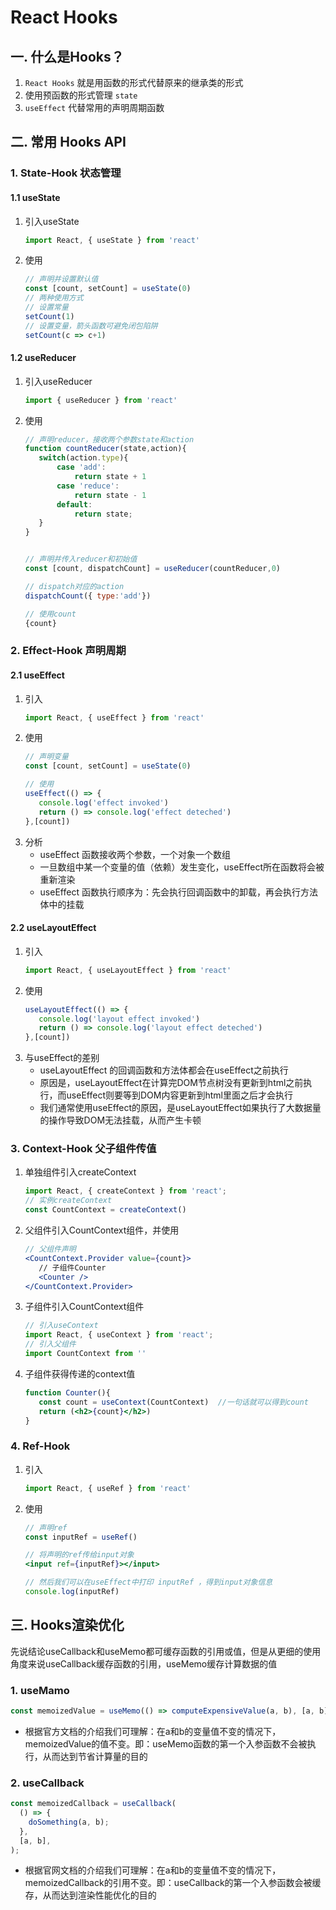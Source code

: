 # React Hooks

## 一. 什么是Hooks？
1. `React Hooks` 就是用函数的形式代替原来的继承类的形式
2. 使用预函数的形式管理 `state`
3. `useEffect` 代替常用的声明周期函数

## 二. 常用 Hooks API
### 1. State-Hook 状态管理
#### 1.1 useState
1. 引入useState
    ```jsx harmony
   import React, { useState } from 'react'
    ```
2. 使用
    ```jsx harmony
   // 声明并设置默认值
   const [count, setCount] = useState(0)
   // 两种使用方式
   // 设置常量
   setCount(1)
   // 设置变量，箭头函数可避免闭包陷阱
   setCount(c => c+1)
   ```

#### 1.2 useReducer
1. 引入useReducer
    ```jsx harmony
    import { useReducer } from 'react'
   ```
2. 使用
    ```jsx harmony
   // 声明reducer，接收两个参数state和action
   function countReducer(state,action){
       switch(action.type){
           case 'add':
               return state + 1
           case 'reduce':
               return state - 1
           default:
               return state;
       } 
   }
   
   
   // 声明并传入reducer和初始值
   const [count, dispatchCount] = useReducer(countReducer,0)
    
   // dispatch对应的action
   dispatchCount({ type:'add'})
   
   // 使用count
   {count}
   ```
### 2. Effect-Hook 声明周期
#### 2.1 useEffect
1. 引入
    ```jsx harmony
    import React, { useEffect } from 'react'
   ```
2. 使用
    ```jsx harmony
   // 声明变量
   const [count, setCount] = useState(0)
   
   // 使用
    useEffect(() => {
       console.log('effect invoked')
       return () => console.log('effect deteched')
   },[count])
   ```
3. 分析
    * useEffect 函数接收两个参数，一个对象一个数组
    * 一旦数组中某一个变量的值（依赖）发生变化，useEffect所在函数将会被重新渲染
    * useEffect 函数执行顺序为：先会执行回调函数中的卸载，再会执行方法体中的挂载
#### 2.2 useLayoutEffect
1. 引入
    ```jsx harmony
    import React, { useLayoutEffect } from 'react'
   ```
2. 使用
    ```jsx harmony
    useLayoutEffect(() => {
       console.log('layout effect invoked')
       return () => console.log('layout effect deteched')
   },[count])
   ```
3. 与useEffect的差别
    * useLayoutEffect 的回调函数和方法体都会在useEffect之前执行
    * 原因是，useLayoutEffect在计算完DOM节点树没有更新到html之前执行，而useEffect则要等到DOM内容更新到html里面之后才会执行
    * 我们通常使用useEffect的原因，是useLayoutEffect如果执行了大数据量的操作导致DOM无法挂载，从而产生卡顿
    
### 3. Context-Hook 父子组件传值
1. 单独组件引入createContext
    ```jsx harmony
   import React, { createContext } from 'react'; 
   // 实例createContext
   const CountContext = createContext()
   ```
2. 父组件引入CountContext组件，并使用
    ```jsx harmony
   // 父组件声明
   <CountContext.Provider value={count}>
       // 子组件Counter
       <Counter />
   </CountContext.Provider> 
   ```
3. 子组件引入CountContext组件
    ```jsx harmony
   // 引入useContext
   import React, { useContext } from 'react';
   // 引入父组件
   import CountContext from ''
   ```
   
4. 子组件获得传递的context值
    ```jsx harmony
   function Counter(){
       const count = useContext(CountContext)  //一句话就可以得到count
       return (<h2>{count}</h2>)
   }
   ```
   
### 4. Ref-Hook
1. 引入
   ```jsx harmony
   import React, { useRef } from 'react'
   ```

2. 使用
    ```jsx harmony
   // 声明ref
   const inputRef = useRef()
   
   // 将声明的ref传给input对象
   <input ref={inputRef}></input>
   
   // 然后我们可以在useEffect中打印 inputRef ，得到input对象信息
   console.log(inputRef)
   ```

## 三. Hooks渲染优化

先说结论useCallback和useMemo都可缓存函数的引用或值，但是从更细的使用角度来说useCallback缓存函数的引用，useMemo缓存计算数据的值
### 1. useMamo
```jsx harmony
const memoizedValue = useMemo(() => computeExpensiveValue(a, b), [a, b]);
```
* 根据官方文档的介绍我们可理解：在a和b的变量值不变的情况下，memoizedValue的值不变。即：useMemo函数的第一个入参函数不会被执行，从而达到节省计算量的目的
### 2. useCallback
```jsx harmony
const memoizedCallback = useCallback(
  () => {
    doSomething(a, b);
  },
  [a, b],
);
```
* 根据官网文档的介绍我们可理解：在a和b的变量值不变的情况下，memoizedCallback的引用不变。即：useCallback的第一个入参函数会被缓存，从而达到渲染性能优化的目的









<ad/>
<comment/>